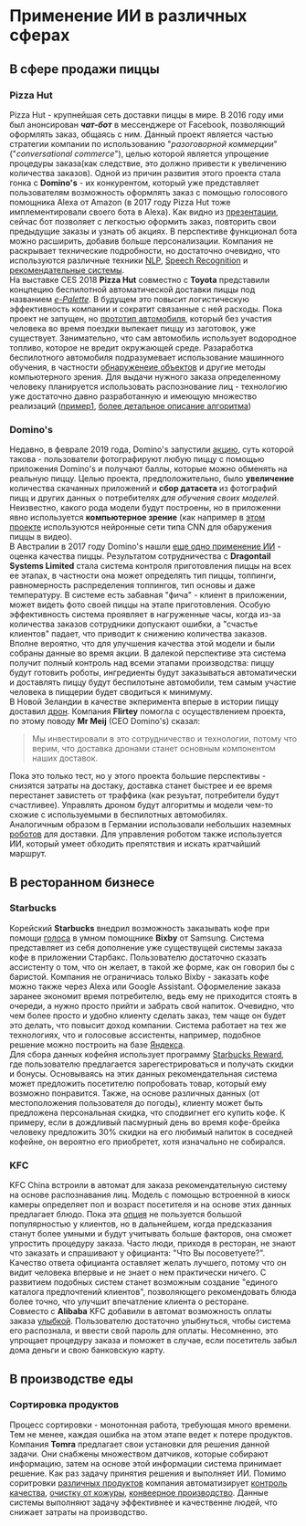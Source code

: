 # Применение ИИ в различных сферах
## В сфере продажи пиццы
### Pizza Hut
Pizza Hut - крупнейшая сеть доставки пиццы в мире.
В 2016 году ими был анонсирован **_чат-бот_** в мессенджере от Facebook, позволяющий оформлять заказ, общаясь с ним. 
Данный проект является частью стратегии компании по использованию "_разоговорной коммерции_" ("_conversational commerce_"), целью которой является упрощение процедуры заказа(как следствие, это должно привести к увеличению количества заказов).
Одной из причин развития этого проекта стала гонка с **Domino's** - их конкурентом, который уже представляет пользователям возможность оформлять заказ с помощью голосового помощника Alexa от Amazon (в 2017 году Pizza Hut тоже имплементировали своего бота в Alexa).
Как видно из [презентации](https://youtu.be/9tnrd2Fim4w?t=423), сейчас бот позволяет с легкостью оформить заказ, повторить свои предыдущие заказы и узнать об акциях. 
В перспективе функционал бота можно расширить, добавив больше персонализации. Компания не раскрывает технические подробности, но достаточно очевидно, что используются различные техники [NLP](https://en.wikipedia.org/wiki/Natural_language_processing), [Speech Recognition](https://en.wikipedia.org/wiki/Speech_recognition) и [рекомендательные системы](https://ru.wikipedia.org/wiki/%D0%A0%D0%B5%D0%BA%D0%BE%D0%BC%D0%B5%D0%BD%D0%B4%D0%B0%D1%82%D0%B5%D0%BB%D1%8C%D0%BD%D0%B0%D1%8F_%D1%81%D0%B8%D1%81%D1%82%D0%B5%D0%BC%D0%B0).  
На выставке CES 2018 **Pizza Hut** совместно с **Toyota** представили концпецию беспилотной автоматической доставки пиццы под названием [_e-Palette_](http://blog.pizzahut.com/pizza-hut-forges-global-alliance-toyota-explore-fully-autonomous-delivery-vehicles/). 
В будущем это повысит логистическую эффективность компании и сократит связанные с ней расходы.
Пока проект не запущен, но [прототип автомобиля](https://youtu.be/hxHR8FU_khI), который без участия человека во время поездки выпекает пиццу из заготовок, уже существует. 
Занимательно, что сам автомобиль использует водородное топливо, которое не вредит окружающей среде.
Разаработка беспилотного автомобиля подразумевает использование машинного обучения, в частности [обнаруженеие объектов](https://en.wikipedia.org/wiki/Object_detection) и другие методы компьютерного зрения.
Для выдачи нужного заказа определенному человеку планируется использовать распознование лиц - технологию уже достаточно давно разработанную и имеющую множество реализаций ([пример1](https://github.com/ageitgey/face_recognition), [более детальное описание алгоритма](https://www.researchgate.net/publication/274521637_A_Review_Of_Face_Recognition_Methods))
### Domino's 
Недавно, в феврале 2019 года, Domino's запустили [акцию](https://www.precisionag.com/industry-news/dominos-pizza-new-artificial-intelligence-play-demonstrates-datas-immense-value/), суть которой такова - пользователи фотографируют любую пиццу с помощью приложения Domino's и получают баллы, которые можно обменять на реальную пиццу. 
Целью проекта, предположительно, было **увеличение** количества скачанных приложений и **сбор датасета** из фотографий пицц и других данных о потребителях _для обучения своих моделей_.
Неизвестно, какого рода модели будут построены, но в приложенни явно используется **компьютерное зрение** (как например в [этом проекте](https://github.com/tharindu-bandara/deep-video-detection-pizza) используются нейронные сети типа CNN для обаружения пиццы в видео).  
В Австралии в 2017 году Domino's нашли [еще одно применение ИИ](https://newsroom.dominos.com.au/home/2017/12/27/say-cheese-dominos-new-ai-camera-technology-helps-solve-customers-number-one-frustration) - оценка качества пиццы.
Результатом сотрудничества с **Dragontail Systems Limited** стала система контроля приготовления пиццы на всех ее этапах, в частности она может определять тип пиццы, топпинги, равномерность распределения топпингов, тип основы и даже температуру.
В системе есть забавная "фича" - клиент в приложении, может видеть фото своей пиццы на этапе приготовления.
Особую эффективность система проявляет в нагруженные часы, когда из-за количества заказов сотрудники допускают ошибки, а "счастье клиентов" падает, что приводит к снижению количества заказов.
Вполне вероятно, что для улучшения качества этой модели и были собраны данные во время акции.
В далекой перспективе эта система получит полный контроль над всеми этапами производства: пиццу будут готовить роботы, ингредиенты будут заказываться автоматически и доставлять пиццу будут беспилотыне автомобили, тем самым участие человека в пиццерии будет сводиться к минимуму.  
В Новой Зеландии в качестве экперимента вперые в истории пиццу доставил [дрон](https://www.cnbc.com/2016/11/16/dominos-has-delivered-the-worlds-first-ever-pizza-by-drone-to-a-new-zealand-couple.html).
Компания **Flirtey** помогла с осуществлением проекта, по этому поводу **Mr Meij** (CEO Domino's) сказал:
> Мы инвестировали в это сотрудничество и технологии, потому что верим, что доставка дронами станет основным компонентом наших доставок.

Пока это только тест, но у этого проекта большие перспективы - снизятся затраты на достаку, доставка станет быстрее и ее время перестанет завистеть от траффика (как резуьтат, потребители будут счастливее).
Управлять дроном будут алгоритмы и модели чем-то схожие с используемыми в беспилотных автомобилях.  
Аналогичным образом в Германии использовали небольших наземных [роботов](https://www.zdnet.com/article/dominos-autonomous-vehicle-pizza-delivery-now-live-in-germany/) для доставки. 
Для управления роботом также используется ИИ, который умеет обходить препятствия и искать кратчайший маршрут. 
## В ресторанном бизнесе
### Starbucks
Корейский **Starbucks** внедрил возможность заказывать кофе при помощи [голоса](https://youtu.be/FcCDfO4A-Xw) в умном помощнике **Bixby** от Samsung.
Система представляет из себя дополнение уже существущей системы заказа кофе в приложении Старбакс.
Пользователю достаточно сказать ассистенту о том, что он желает, в такой же форме, как он говорил бы с баристой.
Компания не ограничиась только Bixby - заказать кофе можно также  через Alexa или Google Assistant.
Оформеление заказа заранее экономит время потребителю, ведь ему не приходится стоять в очереди, а нужно просто прийти и забрать свой напиток.
Очевидно, что чем более просто и удобно клиенту сделать заказ, тем чаще он будет это делать, что повысит доход компании.
Система работает на тех же технологиях, что и голосовые ассистенты, например, подобное решение можно построить на базе  [Яндекса](https://cloud.yandex.ru/services/speechkit).  
Для сбора данных кофейня использует программу [Starbucks Reward](https://www.starbucks.com/starbucks-rewards), где пользователю предлагается зарегестрироваться и получать скидки и бонусы. Основываясь на этих данных рекомендательная система может предложить посетителю попробовать товар, который ему возможно понравится.
Также, на основе различных данных (от местоположения пользователя до погоды), клиенту может быть предложена персональная скидка, что сподвигнет его купить кофе.
К примеру, если в дождливый пасмурный день во время кофе-брейка человеку предложить 30% скидки на его любимый напиток в соседней кофейне, он вероятно его приобретет, хотя изначально не собирался.  
### KFC
KFC China встроили в автомат для заказа рекомендательную систему на основе распознавания лиц.
Модель с помощью встроенной в киоск камеры определяет пол и возраст посетителя и на основе этих данных предлагает блюдо.
Пока эта [опция](https://www.theguardian.com/technology/2017/jan/11/china-beijing-first-smart-restaurant-kfc-facial-recognition) не пользуется большой популярностью у клиентов, но в дальнейшем, когда предсказания станут более умными и будут учитывать больше факторов, она сможет упростить процедуру заказа. 
Часто люди, приходя в ресторан, не знают что заказать и спрашивают у официанта: "Что Вы посоветуете?". 
Качество ответа официанта оставляет желать лучшего, потому что он видит человека впервые и не знает о нем практически ничего. 
С развитием подобных систем станет возможным создание "единого каталога предпочтений клиентов", позволяющего рекомендовать блюда более точно, что улучшит впечатление клиента о ресторане.  
Совместо с **Alibaba** KFC добавили в автомат возможность оплаты заказа [улыбкой](https://www.theguardian.com/technology/2017/jan/11/china-beijing-first-smart-restaurant-kfc-facial-recognition).
Пользователю достаточно улыбнуться, чтобы система его распознала, и ввести свой пароль для оплаты. 
Несомненно, это упрощает процедуру заказа и поможет в случае, если посетитель забыл дома деньги и свою банковскую карту.
 
## В производстве еды
### Сортировка продуктов
Процесс сортировки - монотонная работа, требующая много времени.
Тем не менее, каждая ошибка на этом этапе ведет к потере продуктов.
Компания **Tomra** предлагает свои установки для решения данной задачи.
Они снабжены множеством датчиков, которые собирают информацию, затем на основе этой информации система принимает решение.
Как раз задачу принятия решения и выполняет ИИ.
Помимо соритровки [различных продуктов](https://www.tomra.com/ru-ru/sorting/food/your-produce) компания автоматизирует [контроль качества](https://www.tomra.com/ru-ru/sorting/food/process-analytics), [очистку от кожуры](https://www.tomra.com/ru-ru/sorting/food/peeling-equipment), [конвеерное производство](https://www.tomra.com/ru-ru/sorting/food/processing-lines).
Данные системы выполняют задачу эффективнее и качественне людей, что снижает затраты на производство.
 